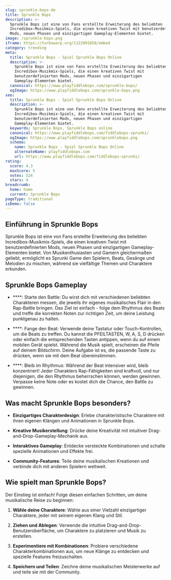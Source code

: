 ```yaml
---
slug: sprunkle-bops-de
title: Sprunkle Bops
description: >-
  Sprunkle Bops ist eine von Fans erstellte Erweiterung des beliebten
  Incredibox-Musikmix-Spiels, die einen kreativen Twist mit benutzerdefinierten
  Mods, neuen Phasen und einzigartigen Gameplay-Elementen bietet.
image: /sprunkle-bops.png
iframe: https://turbowarp.org/1122091658/embed
category: trending
meta:
  title: Sprunkle Bops - Spiel Sprunkle Bops Online
  description: >-
    Sprunkle Bops ist eine von Fans erstellte Erweiterung des beliebten
    Incredibox-Musikmix-Spiels, die einen kreativen Twist mit
    benutzerdefinierten Mods, neuen Phasen und einzigartigen
    Gameplay-Elementen bietet.
  canonical: https://www.playfiddlebops.com/sprunkle-bops/
  ogImage: https://www.playfiddlebops.com/sprunkle-bops.png
seo:
  title: Sprunkle Bops - Spiel Sprunkle Bops Online
  description: >-
    Sprunkle Bops ist eine von Fans erstellte Erweiterung des beliebten
    Incredibox-Musikmix-Spiels, die einen kreativen Twist mit
    benutzerdefinierten Mods, neuen Phasen und einzigartigen
    Gameplay-Elementen bietet.
  keywords: Sprunkle Bops, Sprunkle Bops online
  canonical: https://www.playfiddlebops.com/fiddlebops-sprunki/
  ogImage: https://www.playfiddlebops.com/sprunklebops.png
  schema:
    name: Sprunkle Bops - Spiel Sprunkle Bops Online
    alternateName: playfiddlebops.com
    url: https://www.playfiddlebops.com/fiddlebops-sprunki/
rating:
  score: 4.3
  maxScore: 5
  votes: 524
  stars: 4
breadcrumb:
  home: home
  current: Sprunkle Bops
pageType: traditional
isDemo: false
---
```


## Einführung in Sprunkle Bops

Sprunkle Bops ist eine von Fans erstellte Erweiterung des beliebten Incredibox-Musikmix-Spiels, die einen kreativen Twist mit benutzerdefinierten Mods, neuen Phasen und einzigartigen Gameplay-Elementen bietet. Von Musikenthusiasten und Gamern gleichermaßen geliebt, ermöglicht es Sprunki Game den Spielern, Beats, Gesänge und Melodien zu mischen, während sie vielfältige Themen und Charaktere erkunden.

## Sprunkle Bops Gameplay

- ****: Starte den Battle: Du wirst dich mit verschiedenen beliebten Charakteren messen, die jeweils ihr eigenes musikalisches Flair in den Rap-Battle bringen. Das Ziel ist einfach - folge dem Rhythmus des Beats und treffe die korrekten Noten zur richtigen Zeit, um deine Leistung punktgenau zu halten.

- ****: Fange den Beat: Verwende deine Tastatur oder Touch-Kontrollen, um die Beats zu treffen. Du kannst die PFEILTASTEN, W, A, S, D drücken oder einfach die entsprechenden Tasten antippen, wenn du auf einem mobilen Gerät spielst. Während die Musik spielt, erscheinen die Pfeile auf deinem Bildschirm. Deine Aufgabe ist es, die passende Taste zu drücken, wenn sie mit dem Beat übereinstimmen.

- ****: Bleib im Rhythmus: Während der Beat intensiver wird, bleib konzentriert! Jeder Charakters Rap-Fähigkeiten sind kraftvoll, und nur diejenigen, die den Rhythmus beherrschen können, werden gewinnen. Verpasse keine Note oder es kostet dich die Chance, den Battle zu gewinnen.

## Was macht Sprunkle Bops besonders?

- **Einzigartiges Charakterdesign**: Erlebe charakteristische Charaktere mit ihren eigenen Klängen und Animationen in Sprunkle Bops.

- **Kreative Musikerstellung**: Drücke deine Kreativität mit intuitiver Drag-and-Drop-Gameplay-Mechanik aus.

- **Interaktives Gameplay**: Entdecke versteckte Kombinationen und schalte spezielle Animationen und Effekte frei.

- **Community-Features**: Teile deine musikalischen Kreationen und verbinde dich mit anderen Spielern weltweit.

## Wie spielt man Sprunkle Bops?

Der Einstieg ist einfach! Folge diesen einfachen Schritten, um deine musikalische Reise zu beginnen:

1. **Wähle deine Charaktere**: Wähle aus einer Vielzahl einzigartiger Charaktere, jeder mit seinem eigenen Klang und Stil.

1. **Ziehen und Ablegen**: Verwende die intuitive Drag-and-Drop-Benutzeroberfläche, um Charaktere zu platzieren und Musik zu erstellen.

1. **Experimentiere mit Kombinationen**: Probiere verschiedene Charakterkombinationen aus, um neue Klänge zu entdecken und spezielle Features freizuschalten.

1. **Speichern und Teilen**: Zeichne deine musikalischen Meisterwerke auf und teile sie mit der Community.